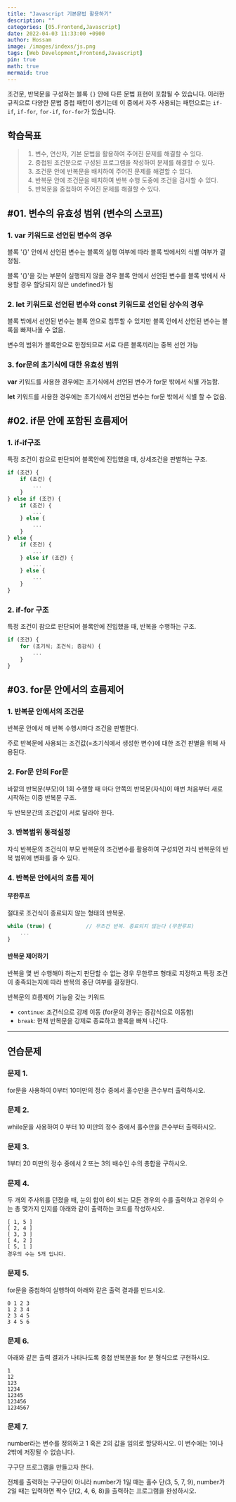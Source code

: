 ```yaml
---
title: "Javascript 기본문법 활용하기"
description: ""
categories: [05.Frontend,Javascript]
date: 2022-04-03 11:33:00 +0900
author: Hossam
image: /images/indexs/js.png
tags: [Web Development,Frontend,Javascript]
pin: true
math: true
mermaid: true
---
```


조건문, 반복문을 구성하는 블록 `{}` 안에 다른 문법 표현이 포함될 수 있습니다. 이러한 규칙으로 다양한 문법 중첩 패턴이 생기는데 이 중에서 자주 사용되는 패턴으로는 `if-if`, `if-for`, `for-if`, `for-for`가 있습니다.



## 학습목표

> 1. 변수, 연산자, 기본 문법을 활용하여 주어진 문제를 해결할 수 있다.
> 2. 중첩된 조건문으로 구성된 프로그램을 작성하여 문제를 해결할 수 있다.
> 3. 조건문 안에 반복문을 배치하여 주어진 문제를 해결할 수 있다.
> 4. 반복문 안에 조건문을 배치하여 반복 수행 도중에 조건을 검사할 수 있다.
> 5. 반복문을 중첩하여 주어진 문제를 해결할 수 있다.

## #01. 변수의 유효성 범위 (변수의 스코프)

### 1. **var** 키워드로 선언된 변수의 경우

블록 '{}' 안에서 선언된 변수는 블록의 실행 여부에 따라 블록 밖에서의 식별 여부가 결정됨.

블록 '{}'을 갖는 부분이 실행되지 않을 경우 블록 안에서 선언된 변수를 블록 밖에서 사용할 경우 할당되지 않은 undefined가 됨

### 2. **let** 키워드로 선언된 변수와 **const** 키워드로 선언된 상수의 경우

블록 밖에서 선언된 변수는 블록 안으로 침투할 수 있지만 블록 안에서 선언된 변수는 블록을 빠져나올 수 없음.

변수의 범위가 블록안으로 한정되므로 서로 다른 블록끼리는 중복 선언 가능

### 3. for문의 초기식에 대한 유효성 범위

**var** 키워드를 사용한 경우에는 초기식에서 선언된 변수가 for문 밖에서 식별 가능함.

**let** 키워드를 사용한 경우에는 초기식에서 선언된 변수는 for문 밖에서 식별 할 수 없음.


## #02. if문 안에 포함된 흐름제어

### 1. if-if구조

특정 조건이 참으로 판단되어 블록안에 진입했을 때, 상세조건을 판별하는 구조.

```js
if (조건) {
    if (조건) {
        ...
    }
} else if (조건) {
    if (조건) {
        ...
    } else {
        ...
    }
} else {
    if (조건) {
        ...
    } else if (조건) {
        ...
    } else {
        ...
    }
}
```

### 2. if-for 구조

특정 조건이 참으로 판단되어 블록안에 진입했을 때, 반복을 수행하는 구조.

```js
if (조건) {
    for (초기식; 조건식; 증감식) {
        ...
    }
}
```

## #03. for문 안에서의 흐름제어

### 1. 반복문 안에서의 조건문

반복문 안에서 매 반복 수행시마다 조건을 판별한다.

주로 반복문에 사용되는 조건값(=초기식에서 생성한 변수)에 대한 조건 판별을 위해 사용된다.


### 2. For문 안의 For문

바깥의 반복문(부모)이 1회 수행할 때 마다 안쪽의 반복문(자식)이 매번 처음부터 새로 시작하는 이중 반복문 구조.

두 반복문간의 조건값이 서로 달라야 한다.

### 3. 반복범위 동적설정

자식 반복문의 조건식이 부모 반복문의 조건변수를 활용하여 구성되면 자식 반복문의 반복 범위에 변화를 줄 수 있다.

### 4. 반복문 안에서의 흐름 제어

#### 무한루프

절대로 조건식이 종료되지 않는 형태의 반복문.

```jsx
while (true) {           // 무조건 반복. 종료되지 않는다 (무한루프)
    ...
}
```

#### 반복문 제어하기

반복을 몇 번 수행해야 하는지 판단할 수 없는 경우 무한루프 형태로 지정하고 특정 조건이 충족되는지에 따라 반복의 중단 여부를 결정한다.

반복문의 흐름제어 기능을 갖는 키워드

- `continue`: 조건식으로 강제 이동 (for문의 경우는 증감식으로 이동함)
- `break`: 현재 반복문을 강제로 종료하고 블록을 빠져 나간다.

---

## 연습문제

### 문제 1.

for문을 사용하여 0부터 10미만의 정수 중에서 홀수만을 큰수부터 출력하시오.

### 문제 2.

while문을 사용하여 0 부터 10 미만의 정수 중에서 홀수만을 큰수부터 출력하시오.

### 문제 3.

1부터 20 미만의 정수 중에서 2 또는 3의 배수인 수의 총합을 구하시오.

### 문제 4.

두 개의 주사위를 던졌을 때, 눈의 합이 6이 되는 모든 경우의 수를 출력하고 경우의 수는 총 몇가지 인지를 아래와 같이 출력하는 코드를 작성하시오.

```
[ 1, 5 ]
[ 2, 4 ]
[ 3, 3 ]
[ 4, 2 ]
[ 5, 1 ]
경우의 수는 5개 입니다.
```

### 문제 5.

for문을 중첩하여 실행하여 아래와 같은 출력 결과를 만드시오.

```
0 1 2 3
1 2 3 4
2 3 4 5
3 4 5 6
```

### 문제 6.

아래와 같은 출력 결과가 나타나도록 중첩 반복문을 for 문 형식으로 구현하시오.

```
1
12
123
1234
12345
123456
1234567
```

### 문제 7.

number라는 변수를 정의하고 1 혹은 2의 값을 임의로 할당하시오. 이 변수에는 1이나 2밖에 저장될 수 없습니다.

구구단 프로그램을 만들고자 한다.

전체를 출력하는 구구단이 아니라 number가 1일 때는 홀수 단(3, 5, 7, 9), number가 2일 때는 입력하면 짝수 단(2, 4, 6, 8)을 출력하는 프로그램을 완성하시오.